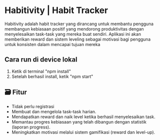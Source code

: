 # Habitivity | Habit Tracker

Habitivity adalah habit tracker yang dirancang untuk membantu pengguna membangun kebiasaan positif yang mendorong produktivitas dengan menyelesaikan task-task yang mereka buat sendiri. Aplikasi ini akan memberikan reward dan sistem leveling sebagai motivasi bagi pengguna untuk konsisten dalam mencapai tujuan mereka

## Cara run di device lokal

1. Ketik di terminal "npm install"
2. Setelah berhasil install, ketik "npm start"

## 🗃️ Fitur

- Tidak perlu registrasi
- Membuat dan mengelola task-task harian.
- Mendapatkan reward dan naik level ketika berhasil menyelesaikan task.
- Memantau progres kebiasaan yang telah dibangun dengan statistik (laporan progress).
- Meningkatkan motivasi melalui sistem gamifikasi (reward dan level-up).
